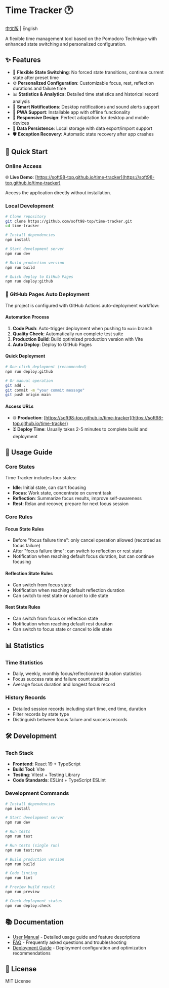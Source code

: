 # Time Tracker 🕐

[中文版](README_CN.md) | English

A flexible time management tool based on the Pomodoro Technique with enhanced state switching and personalized configuration.

## ✨ Features

- 🔄 **Flexible State Switching**: No forced state transitions, continue current state after preset time
- ⚙️ **Personalized Configuration**: Customizable focus, rest, reflection durations and failure time
- 📊 **Statistics & Analytics**: Detailed time statistics and historical record analysis
- 🔔 **Smart Notifications**: Desktop notifications and sound alerts support
- 📱 **PWA Support**: Installable app with offline functionality
- 🎨 **Responsive Design**: Perfect adaptation for desktop and mobile devices
- 💾 **Data Persistence**: Local storage with data export/import support
- 🛡️ **Exception Recovery**: Automatic state recovery after app crashes

## 🚀 Quick Start

### Online Access

🌐 **Live Demo**: [https://soft98-top.github.io/time-tracker](https://soft98-top.github.io/time-tracker)

Access the application directly without installation.

### Local Development

```bash
# Clone repository
git clone https://github.com/soft98-top/time-tracker.git
cd time-tracker

# Install dependencies
npm install

# Start development server
npm run dev

# Build production version
npm run build

# Quick deploy to GitHub Pages
npm run deploy:github
```

### 🚀 GitHub Pages Auto Deployment

The project is configured with GitHub Actions auto-deployment workflow:

#### Automation Process
1. **Code Push**: Auto-trigger deployment when pushing to `main` branch
2. **Quality Check**: Automatically run complete test suite
3. **Production Build**: Build optimized production version with Vite
4. **Auto Deploy**: Deploy to GitHub Pages

#### Quick Deployment
```bash
# One-click deployment (recommended)
npm run deploy:github

# Or manual operation
git add .
git commit -m "your commit message"
git push origin main
```

#### Access URLs
- 🌐 **Production**: [https://soft98-top.github.io/time-tracker](https://soft98-top.github.io/time-tracker)
- ⏳ **Deploy Time**: Usually takes 2-5 minutes to complete build and deployment

## 📖 Usage Guide

### Core States

Time Tracker includes four states:

- **Idle**: Initial state, can start focusing
- **Focus**: Work state, concentrate on current task
- **Reflection**: Summarize focus results, improve self-awareness
- **Rest**: Relax and recover, prepare for next focus session

### Core Rules

#### Focus State Rules
- Before "focus failure time": only cancel operation allowed (recorded as focus failure)
- After "focus failure time": can switch to reflection or rest state
- Notification when reaching default focus duration, but can continue focusing

#### Reflection State Rules
- Can switch from focus state
- Notification when reaching default reflection duration
- Can switch to rest state or cancel to idle state

#### Rest State Rules
- Can switch from focus or reflection state
- Notification when reaching default rest duration
- Can switch to focus state or cancel to idle state

## 📊 Statistics

### Time Statistics
- Daily, weekly, monthly focus/reflection/rest duration statistics
- Focus success rate and failure count statistics
- Average focus duration and longest focus record

### History Records
- Detailed session records including start time, end time, duration
- Filter records by state type
- Distinguish between focus failure and success records

## 🛠️ Development

### Tech Stack
- **Frontend**: React 19 + TypeScript
- **Build Tool**: Vite
- **Testing**: Vitest + Testing Library
- **Code Standards**: ESLint + TypeScript ESLint

### Development Commands

```bash
# Install dependencies
npm install

# Start development server
npm run dev

# Run tests
npm run test

# Run tests (single run)
npm run test:run

# Build production version
npm run build

# Code linting
npm run lint

# Preview build result
npm run preview

# Check deployment status
npm run deploy:check
```

## 📚 Documentation

- [User Manual](docs/USER_MANUAL.md) - Detailed usage guide and feature descriptions
- [FAQ](docs/FAQ.md) - Frequently asked questions and troubleshooting
- [Deployment Guide](docs/DEPLOYMENT.md) - Deployment configuration and optimization recommendations

## 📄 License

MIT License